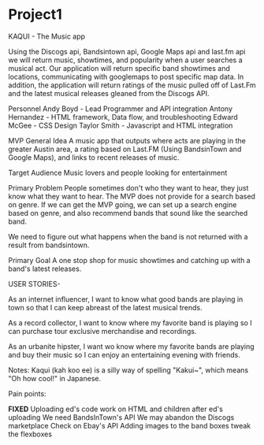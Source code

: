 # Project1
KAQUI - The Music app

Using the Discogs api, Bandsintown api, Google Maps api and last.fm api we will return music, showtimes, and popularity when a user searches a musical act. Our application will return specific band showtimes and locations, communicating with googlemaps to post specific map data. In addition, the application will return ratings of the music pulled off of Last.Fm and the latest musical releases gleaned from the Discogs API.

Personnel
Andy Boyd - Lead Programmer and API integration
Antony Hernandez - HTML framework, Data flow, and troubleshooting
Edward McGee - CSS Design
Taylor Smith - Javascript and HTML integration

MVP
General Idea
A music app that outputs where acts are playing in the greater Austin area, a rating based on Last.FM (Using BandsinTown and Google Maps), and links to recent releases of music. 

Target Audience
Music lovers and people looking for entertainment

Primary Problem
People sometimes don't who they want to hear, they just know what they want to hear. The MVP does not provide for a search based on genre. If we can get the MVP going, we can set up a search engine based on genre, and also recommend bands that sound like the searched band.

We need to figure out what happens when the band is not returned with a result from bandsintown.

Primary Goal
A one stop shop for music showtimes and catching up with a band's latest releases. 

USER STORIES-

As an internet influencer, I want to know what good bands are playing in town so that I can keep abreast of the latest musical trends.

As a record collector, I want to know where my favorite band is playing so I can purchase tour exclusive merchandise and recordings.

As an urbanite hipster, I want wo know where my favorite bands are playing and buy their music so I can enjoy an entertaining evening with friends.


Notes:
Kaqui (kah koo ee) is a silly way of spelling "Kakui~", which means "Oh how cool!" in Japanese.

Pain points:

**FIXED** Uploading ed's code
work on HTML and children after ed's uploading
We need BandsInTown's API
We may abandon the Discogs marketplace
Check on Ebay's API
Adding images to the band boxes
tweak the flexboxes

